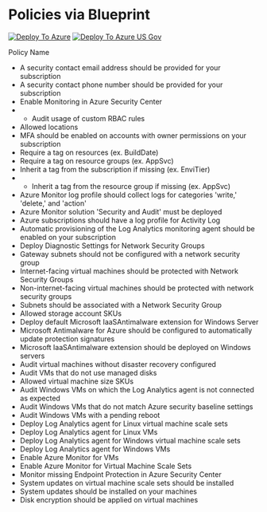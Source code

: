 # Policies via Blueprint 

[![Deploy To Azure](https://raw.githubusercontent.com/bahnhacker/AzureTemplates/master/deploytoazure.svg?sanitize=true)](https://portal.azure.com/#create/Microsoft.Template/uri/https%3A%2F%2Fraw.githubusercontent.com%2Fbahnhacker%2FAzureTemplates%2Fmaster%2FPolicy-Blueprint%2FPolicy-Blueprint.json)
[![Deploy To Azure US Gov](https://raw.githubusercontent.com/bahnhacker/AzureTemplates/master/deploytoazuregov.svg?sanitize=true)](https://portal.azure.us/#create/Microsoft.Template/uri/https%3A%2F%2Fraw.githubusercontent.com%2Fbahnhacker%2FAzureTemplates%2Fmaster%2FPolicy-Blueprint%2FPolicy-Blueprint.json)


Policy Name
* A security contact email address should be provided for your subscription
* A security contact phone number should be provided for your subscription
* Enable Monitoring in Azure Security Center
* * Audit usage of custom RBAC rules
* Allowed locations
* MFA should be enabled on accounts with owner permissions on your subscription
* Require a tag on resources (ex. BuildDate)
* Require a tag on resource groups (ex. AppSvc)
* Inherit a tag from the subscription if missing (ex. EnviTier)
* * Inherit a tag from the resource group if missing (ex. AppSvc)
* Azure Monitor log profile should collect logs for categories 'write,' 'delete,' and 'action'
* Azure Monitor solution 'Security and Audit' must be deployed
* Azure subscriptions should have a log profile for Activity Log
* Automatic provisioning of the Log Analytics monitoring agent should be enabled on your subscription
* Deploy Diagnostic Settings for Network Security Groups
* Gateway subnets should not be configured with a network security group
* Internet-facing virtual machines should be protected with Network Security Groups
* Non-internet-facing virtual machines should be protected with network security groups
* Subnets should be associated with a Network Security Group
* Allowed storage account SKUs
* Deploy default Microsoft IaaSAntimalware extension for Windows Server
* Microsoft Antimalware for Azure should be configured to automatically update protection signatures
* Microsoft IaaSAntimalware extension should be deployed on Windows servers
* Audit virtual machines without disaster recovery configured
* Audit VMs that do not use managed disks
* Allowed virtual machine size SKUs
* Audit Windows VMs on which the Log Analytics agent is not connected as expected
* Audit Windows VMs that do not match Azure security baseline settings
* Audit Windows VMs with a pending reboot
* Deploy Log Analytics agent for Linux virtual machine scale sets
* Deploy Log Analytics agent for Linux VMs
* Deploy Log Analytics agent for Windows virtual machine scale sets
* Deploy Log Analytics agent for Windows VMs
* Enable Azure Monitor for VMs
* Enable Azure Monitor for Virtual Machine Scale Sets
* Monitor missing Endpoint Protection in Azure Security Center
* System updates on virtual machine scale sets should be installed
* System updates should be installed on your machines
* Disk encryption should be applied on virtual machines

